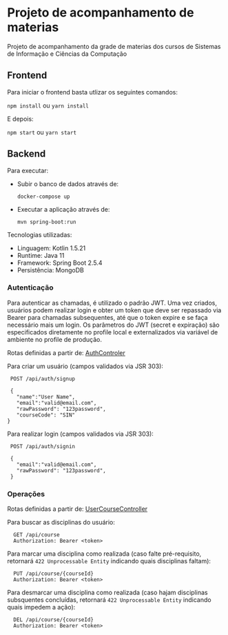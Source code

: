# Projeto de acompanhamento de materias

Projeto de acompanhamento da grade de materias dos cursos de Sistemas de Informação e Ciências da Computação

## Frontend

Para iniciar o frontend basta utlizar os seguintes comandos:

`npm install` ou `yarn install`

E depois:

`npm start` ou `yarn start`

## Backend

Para executar:

- Subir o banco de dados através de:  
  ```
  docker-compose up
  ```
- Executar a aplicação através de:
   ```
  mvn spring-boot:run
    ```

Tecnologias utilizadas: 

- Linguagem: Kotlin 1.5.21
- Runtime: Java 11
- Framework: Spring Boot 2.5.4
- Persistência: MongoDB

### Autenticação

Para autenticar as chamadas, é utilizado o padrão JWT. Uma vez criados, usuários podem realizar login e obter um token que
deve ser repassado via Bearer para chamadas subsequentes, até que o token expire e se faça necessário mais um login.
Os parâmetros do JWT (secret e expiração) são especificados diretamente no profile local e externalizados via variável de ambiente 
no profile de produção.

Rotas definidas a partir de: [AuthControler](backend/src/main/kotlin/br/ufsc/ine5646/trabalhoweb/controller/AuthController.kt)

Para criar um usuário (campos validados via JSR 303):

 ```
  POST /api/auth/signup
  
  {
    "name":"User Name",
    "email":"valid@email.com",
    "rawPassword": "123password",
    "courseCode": "SIN"
}
  ```

Para realizar login (campos validados via JSR 303):

 ```
  POST /api/auth/signin

  {
    "email":"valid@email.com",
    "rawPassword": "123password",
  }
  ```

### Operações

Rotas definidas a partir de: [UserCourseController](backend/src/main/kotlin/br/ufsc/ine5646/trabalhoweb/controller/UserCourseController.kt)

Para buscar as disciplinas do usuário:

```
  GET /api/course
  Authorization: Bearer <token>
```
Para marcar uma disciplina como realizada (caso falte pré-requisito, retornará `422 Unprocessable Entity` indicando quais disciplinas faltam): 

```
  PUT /api/course/{courseId}
  Authorization: Bearer <token>
```
Para desmarcar uma disciplina como realizada (caso hajam disciplinas subsquentes concluídas, retornará `422 Unprocessable Entity` indicando quais impedem a ação):

```
  DEL /api/course/{courseId}
  Authorization: Bearer <token>
```

